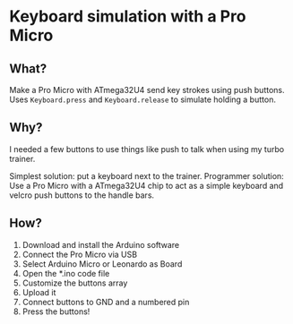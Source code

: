 # Keyboard simulation with a Pro Micro

What?
--------
Make a Pro Micro with ATmega32U4 send key strokes using push buttons.
Uses `Keyboard.press` and `Keyboard.release` to simulate holding a button.

Why?
----
I needed a few buttons to use things like push to talk when using my turbo trainer.

Simplest solution: put a keyboard next to the trainer.
Programmer solution: Use a Pro Micro with a ATmega32U4 chip to act as a simple keyboard and velcro push buttons to the handle bars.

How?
----

1. Download and install the Arduino software
2. Connect the Pro Micro via USB
3. Select Arduino Micro or Leonardo as Board
4. Open the *.ino code file
5. Customize the buttons array
6. Upload it
7. Connect buttons to GND and a numbered pin
8. Press the buttons!
